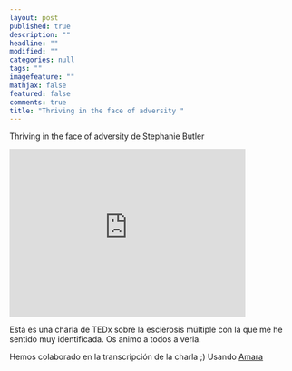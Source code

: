 ```yaml
---
layout: post
published: true
description: ""
headline: ""
modified: ""
categories: null
tags: ""
imagefeature: ""
mathjax: false
featured: false
comments: true
title: "Thriving in the face of adversity "
---
```


Thriving in the face of adversity de Stephanie Butler

<iframe src="http://tedxtalks.ted.com/video/Thriving-in-the-Face-of-Adversi/player?layout=&amp;read_more=1" width="416" height="296" frameborder="0" scrolling="no"></iframe>

Esta es una charla de TEDx sobre la esclerosis múltiple con la que me he sentido muy identificada. Os animo a todos a verla. 

Hemos colaborado en la transcripción de la charla ;) Usando [Amara](https://www.amara.org/es/)



